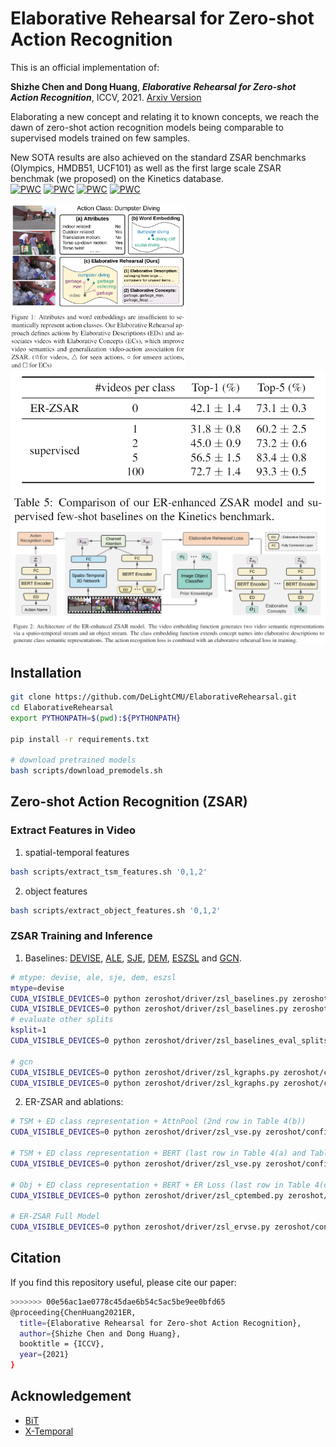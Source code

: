 # Elaborative Rehearsal for Zero-shot Action Recognition
  
This is an official implementation of:

**Shizhe Chen and Dong Huang**, ***Elaborative Rehearsal for Zero-shot Action Recognition***, ICCV, 2021. [Arxiv Version](https://arxiv.org/abs/2108.02833)

Elaborating a new concept and relating it to known concepts, we reach the dawn of zero-shot action recognition models being comparable to supervised models trained on few samples.

New SOTA results are also achieved on the standard ZSAR benchmarks (Olympics, HMDB51, UCF101) as well as the first large scale ZSAR benchmak (we proposed) on the Kinetics database.  
[![PWC](https://img.shields.io/endpoint.svg?url=https://paperswithcode.com/badge/elaborative-rehearsal-for-zero-shot-action/zero-shot-action-recognition-on-hmdb51)](https://paperswithcode.com/sota/zero-shot-action-recognition-on-hmdb51?p=elaborative-rehearsal-for-zero-shot-action)
[![PWC](https://img.shields.io/endpoint.svg?url=https://paperswithcode.com/badge/elaborative-rehearsal-for-zero-shot-action/zero-shot-action-recognition-on-olympics)](https://paperswithcode.com/sota/zero-shot-action-recognition-on-olympics?p=elaborative-rehearsal-for-zero-shot-action)
[![PWC](https://img.shields.io/endpoint.svg?url=https://paperswithcode.com/badge/elaborative-rehearsal-for-zero-shot-action/zero-shot-action-recognition-on-ucf101)](https://paperswithcode.com/sota/zero-shot-action-recognition-on-ucf101?p=elaborative-rehearsal-for-zero-shot-action)
[![PWC](https://img.shields.io/endpoint.svg?url=https://paperswithcode.com/badge/elaborative-rehearsal-for-zero-shot-action/zero-shot-action-recognition-on-kinetics)](https://paperswithcode.com/sota/zero-shot-action-recognition-on-kinetics?p=elaborative-rehearsal-for-zero-shot-action)


<img src = "figures/teaser.png" width ="280" /> <img src = "figures/ZSARvsFew.png" width ="520" />
<img src = "figures/framework.png" width ="800" />


## Installation
```bash
git clone https://github.com/DeLightCMU/ElaborativeRehearsal.git
cd ElaborativeRehearsal
export PYTHONPATH=$(pwd):${PYTHONPATH}

pip install -r requirements.txt

# download pretrained models
bash scripts/download_premodels.sh
```


## Zero-shot Action Recognition (ZSAR)

### Extract Features in Video
1. spatial-temporal features
```bash
bash scripts/extract_tsm_features.sh '0,1,2'
```

2. object features
```bash
bash scripts/extract_object_features.sh '0,1,2'
```

### ZSAR Training and Inference

1. Baselines: [DEVISE](https://papers.nips.cc/paper/2013/hash/7cce53cf90577442771720a370c3c723-Abstract.html), [ALE](https://arxiv.org/abs/1503.08677), [SJE](https://arxiv.org/abs/1409.8403), [DEM](https://arxiv.org/abs/1611.05088), [ESZSL](http://proceedings.mlr.press/v37/romera-paredes15.html) and [GCN](https://arxiv.org/abs/2008.12432).
```bash
# mtype: devise, ale, sje, dem, eszsl
mtype=devise
CUDA_VISIBLE_DEVICES=0 python zeroshot/driver/zsl_baselines.py zeroshot/configs/zsl_baseline_${mtype}_config.yaml ${mtype} --is_train
CUDA_VISIBLE_DEVICES=0 python zeroshot/driver/zsl_baselines.py zeroshot/configs/zsl_baseline_${mtype}_config.yaml ${mtype} --eval_set tst
# evaluate other splits
ksplit=1
CUDA_VISIBLE_DEVICES=0 python zeroshot/driver/zsl_baselines_eval_splits.py zeroshot/configs/zsl_baseline_${mtype}_config.yaml ${mtype} ${ksplit}

# gcn
CUDA_VISIBLE_DEVICES=0 python zeroshot/driver/zsl_kgraphs.py zeroshot/configs/zsl_baseline_kgraph_config.yaml --is_train
CUDA_VISIBLE_DEVICES=0 python zeroshot/driver/zsl_kgraphs.py zeroshot/configs/zsl_baseline_kgraph_config.yaml --eval_set tst
```

2. ER-ZSAR and ablations:
```bash
# TSM + ED class representation + AttnPool (2nd row in Table 4(b))
CUDA_VISIBLE_DEVICES=0 python zeroshot/driver/zsl_vse.py zeroshot/configs/zsl_vse_wordembed_config.yaml --is_train --resume_file datasets/Kinetics/zsl220/word.glove42b.th

# TSM + ED class representation + BERT (last row in Table 4(a) and Table 4(b))
CUDA_VISIBLE_DEVICES=0 python zeroshot/driver/zsl_vse.py zeroshot/configs/zsl_vse_config.yaml --is_train

# Obj + ED class representation + BERT + ER Loss (last row in Table 4(c))
CUDA_VISIBLE_DEVICES=0 python zeroshot/driver/zsl_cptembed.py zeroshot/configs/zsl_cpt_config.yaml --is_train

# ER-ZSAR Full Model
CUDA_VISIBLE_DEVICES=0 python zeroshot/driver/zsl_ervse.py zeroshot/configs/zsl_ervse_config.yaml --is_train
```

## Citation
If you find this repository useful, please cite our paper:
```bash
>>>>>>> 00e56ac1ae0778c45dae6b54c5ac5be9ee0bfd65
@proceeding{ChenHuang2021ER,
  title={Elaborative Rehearsal for Zero-shot Action Recognition},
  author={Shizhe Chen and Dong Huang},
  booktitle = {ICCV},
  year={2021}
}
```

## Acknowledgement
- [BiT](https://github.com/google-research/big_transfer)
- [X-Temporal](https://github.com/Sense-X/X-Temporal)
